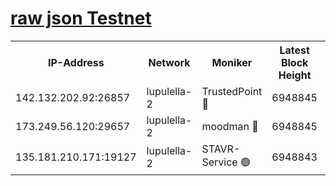 [raw json Testnet](https://rpc-check.jaclalt.stavr.tech/jaclalt/rpc-jaclalt-result.json)
=

<table><tr><th>IP-Address</th><th>Network</th><th>Moniker</th><th>Latest Block Height</th><th>Earliest Block Height</th><th>Catching Up</th><th>Tx Index</th><th>Voting Power</th><th>Scan Time</th></tr><tr><td>142.132.202.92:26857</td><td>lupulella-2</td><td>TrustedPoint 🔴</td><td>6948845</td><td>6282001</td><td>False</td><td>off</td><td>400065</td><td>2024-03-04T09:54:00.450230118UTC</td></tr><tr><td>173.249.56.120:29657</td><td>lupulella-2</td><td>moodman 🔴</td><td>6948845</td><td>6848845</td><td>False</td><td>off</td><td>1075134</td><td>2024-03-04T09:54:00.208867414UTC</td></tr><tr><td>135.181.210.171:19127</td><td>lupulella-2</td><td>STAVR-Service 🟢</td><td>6948843</td><td>6946001</td><td>False</td><td>on</td><td>0</td><td>2024-03-04T09:53:51.581365250UTC</td></tr></table>
